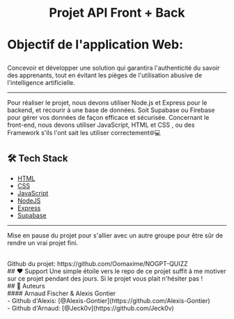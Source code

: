 
# <p align="center">Projet API Front + Back</p>
  

# <p align="left">Objectif de l'application Web: </p>
  
Concevoir et développer une solution qui garantira l'authenticité du savoir des apprenants, tout en évitant les pièges de l'utilisation abusive de l'intelligence artificielle. <br>
<hr>
Pour réaliser le projet, nous devons utiliser Node.js et Express pour le backend, et recourir à une base de données. Soit Supabase ou Firebase pour gérer vos données de façon efficace et sécurisée. Concernant le front-end, nous devons utiliser JavaScript, HTML et CSS , ou des Framework s'ils l'ont sait les utiliser correctement🌐💻

## 🛠️ Tech Stack
- [HTML](https://developer.mozilla.org/fr/docs/Web/HTML)
- [CSS](https://developer.mozilla.org/fr/docs/Web/CSS)
- [JavaScript](https://js.org/)
- [NodeJS](https://nodejs.org/)
- [Express](https://expressjs.com/)
- [Supabase](https://supabase.com/)
    
<hr>
<p> Mise en pause du projet pour s'allier avec un autre groupe pour être sûr de rendre un vrai projet fini.</p> <br>
Github du projet: https://github.com/Oomaxime/NOGPT-QUIZZ

<br>
## ❤️ Support  
Une simple étoile vers le repo de ce projet suffit à me motiver sur ce projet pendant des jours. Si le projet vous plait n'hésiter pas ! <br>
## 🙇 Auteurs <br>
#### Arnaud Fischer & Alexis Gontier <br>
- Github d'Alexis: [@Alexis-Gontier](https://github.com/Alexis-Gontier) <br>
- Github d'Arnaud: [@Jeck0v](https://github.com/Jeck0v)
        

        
        

